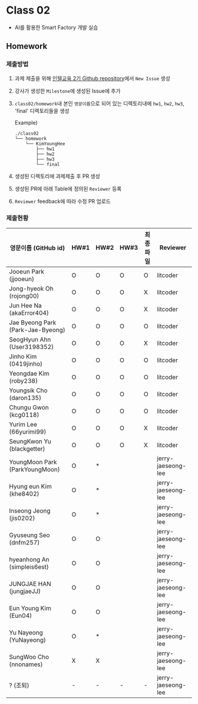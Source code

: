 # Class 02

* AI를 활용한 Smart Factory 개발 실습

## Homework

### 제출방법

1. 과제 제출을 위해 [인텔교육 2기 Github repository](https://github.com/kccistc/intel-02.git)에서 `New Issue` 생성

2. 강사가 생성한 `Milestone`에 생성된 Issue에 추가 

3. `class02/homework`내 본인 `영문이름`으로 되어 있는 디렉토리내에 `hw1`, `hw2`, `hw3`, 'final' 디렉토리들을 생성

    Example)
    ```
    ./class02
    └── homework
        └── KimYoungHee
            ├── hw1
            ├── hw2
            ├── hw3
            └── final
    ```

4. 생성된 디렉토리에 과제제출 후 PR 생성

5. 생성된 PR에 아래 Table에 정의된 `Reviewer` 등록

6. `Reviewer` feedback에 따라 수정 PR 업로드

### 제출현황

| 영문이름 (GitHub id)           | HW#1 | HW#2 | HW#3 | 최종 파일 | Reviewer |
|------------------------|------|------|------|----------|----------|
| Jooeun Park (jjooeun) | O | O | O | O | litcoder |
| Jong-hyeok Oh (rojong00) | O | O | O | X | litcoder |
| Jun Hee Na (akaError404) | O | O | O | X | litcoder |
| Jae Byeong Park (Park-Jae-Byeong) | O | O | O | O | litcoder |
| SeogHyun Ahn (User3198352) | O | O | O | X | litcoder |
| Jinho Kim (0419jinho) | O | O | O | O | litcoder |
| Yeongdae Kim (roby238) | O | O | O | O | litcoder |
| Youngsik Cho (daron135) | O | O | O | O | litcoder |
| Chungu Gwon (kcg0118) | O | O | O | O | litcoder |
| Yurim Lee (66yurimi99) | O | O | O | X | litcoder |
| SeungKwon Yu (blackgetter) | O | O | O | X | litcoder |
| YoungMoon Park (ParkYoungMoon) | O | * |  |  | jerry-jaeseong-lee |
| Hyung eun Kim (khe8402) | O | * |  |  | jerry-jaeseong-lee |
| Inseong Jeong (jis0202) | O | * |  |  | jerry-jaeseong-lee |
| Gyuseung Seo (dnfm257) | O | O |  |  | jerry-jaeseong-lee |
| hyeanhong An (simpleis6est) | O | O |  |  | jerry-jaeseong-lee |
| JUNGJAE HAN (jungjaeJJ) | O | O |  |  | jerry-jaeseong-lee |
| Eun Young Kim (Eun04) | O | O |  |  | jerry-jaeseong-lee |
| Yu Nayeong (YuNayeong) | O | * |  |  | jerry-jaeseong-lee |
| SungWoo Cho (nnonames) | X | X |  |  | jerry-jaeseong-lee |
| ? (조퇴)  | - | - | - | - | jerry-jaeseong-lee |